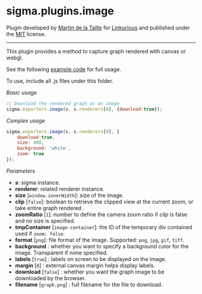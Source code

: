 sigma.plugins.image
=====================

Plugin developed by [Martin de la Taille](https://github.com/martindelataille) for [Linkurious](https://github.com/Linkurious) and published under the [MIT](LICENSE) license.

---

This plugin provides a method to capture graph rendered with canvas or webgl.

See the following [example code](../../examples/plugin-image.html) for full usage.

To use, include all .js files under this folder.

*Basic usage*

```js
// Download the rendered graph as an image
sigma.exporters.image(s, s.renderers[0], {download:true});
```

*Complex usage*

```js
sigma.exporters.image(s, s.renderers[0], {
	download:true,
	size: 400,
	background: 'white',
	zoom: true
});
```

*Parameters*

* **s**: sigma instance.
* **renderer**: related renderer instance.
* **size** [`window.innerWidth`]: size of the image.
* **clip** [`false`]: boolean to retrieve the clipped view at the current zoom, or take entire graph rendered .
* **zoomRatio** [`1`]: number to define the camera zoom ratio if *clip* is false and no size is specified.
* **tmpContainer** [`image-container`]: the ID of the temporary div contained used if `zoom: false`.
* **format** [`png`]: file format of the image. Supported: `png`, `jpg`, `gif`, `tiff`.
* **background** : whether you want to specify a background color for the image. Transparent if none specified.
* **labels** [`true`] : labels on screen to be displayed on the image.
* **margin** [`0`] : external canvas margin helps display labels.
* **download** [`false`] : whether you want the graph image to be downloaded by the browser.
* **filename** [`graph.png`] : full filename for the file to download.
